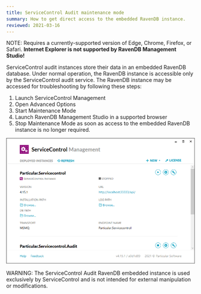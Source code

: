 ```yaml
---
title: ServiceControl Audit maintenance mode
summary: How to get direct access to the embedded RavenDB instance.
reviewed: 2021-03-16
---
```


NOTE: Requires a currently-supported version of Edge, Chrome, Firefox, or Safari. **Internet Explorer is not supported by RavenDB Management Studio!**

ServiceControl audit instances store their data in an embedded RavenDB database. Under normal operation, the RavenDB instance is accessible only by the ServiceControl audit service. The RavenDB instance may be accessed for troubleshooting by following these steps:

1. Launch ServiceControl Management
1. Open Advanced Options
1. Start Maintenance Mode
1. Launch RavenDB Management Studio in a supported browser
1. Stop Maintenance Mode as soon as access to the embedded RavenDB instance is no longer required.

![ServiceControl Management Utility - Launch RavenDB Studio](../maintenance-mode.gif)

WARNING: The ServiceControl Audit RavenDB embedded instance is used exclusively by ServiceControl and is not intended for external manipulation or modifications.

